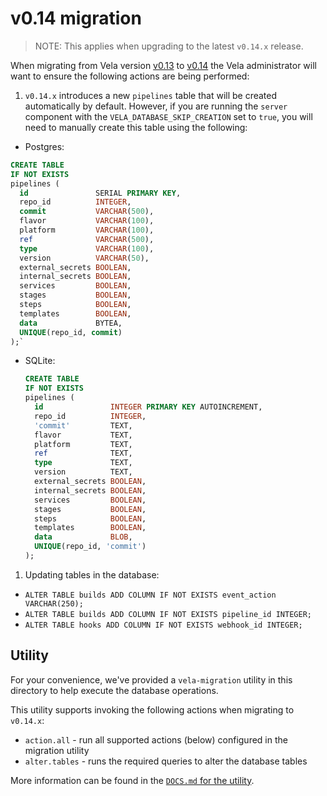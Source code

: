 # v0.14 migration

> NOTE: This applies when upgrading to the latest `v0.14.x` release.

When migrating from Vela version [v0.13](../../releases/v0.13.md) to [v0.14](../../releases/v0.14.md) the Vela
administrator will want to ensure the following actions are being performed:

1. `v0.14.x` introduces a new `pipelines` table that will be created automatically by default. However, if you are running the `server` component with the `VELA_DATABASE_SKIP_CREATION` set to `true`, you will need to manually create this table using the following:
  * Postgres: 
  ```sql
  CREATE TABLE
  IF NOT EXISTS
  pipelines (
    id               SERIAL PRIMARY KEY,
    repo_id          INTEGER,
    commit           VARCHAR(500),
    flavor           VARCHAR(100),
    platform         VARCHAR(100),
    ref              VARCHAR(500),
    type             VARCHAR(100),
    version          VARCHAR(50),
    external_secrets BOOLEAN,
    internal_secrets BOOLEAN,
    services         BOOLEAN,
    stages           BOOLEAN,
    steps            BOOLEAN,
    templates        BOOLEAN,
    data             BYTEA,
    UNIQUE(repo_id, commit)
  );`
  ```
  * SQLite:
    ```sql
    CREATE TABLE
    IF NOT EXISTS
    pipelines (
      id               INTEGER PRIMARY KEY AUTOINCREMENT,
      repo_id          INTEGER,
      'commit'         TEXT,
      flavor           TEXT,
      platform         TEXT,
      ref              TEXT,
      type             TEXT,
      version          TEXT,
      external_secrets BOOLEAN,
      internal_secrets BOOLEAN,
      services         BOOLEAN,
      stages           BOOLEAN,
      steps            BOOLEAN,
      templates        BOOLEAN,
      data             BLOB,
      UNIQUE(repo_id, 'commit')
    );
    ```
1. Updating tables in the database:
  * `ALTER TABLE builds ADD COLUMN IF NOT EXISTS event_action VARCHAR(250);`
  * `ALTER TABLE builds ADD COLUMN IF NOT EXISTS pipeline_id INTEGER;` 
  * `ALTER TABLE hooks ADD COLUMN IF NOT EXISTS webhook_id INTEGER;`

## Utility

For your convenience, we've provided a `vela-migration` utility in this directory to help execute the database
operations.

This utility supports invoking the following actions when migrating to `v0.14.x`:

* `action.all` - run all supported actions (below) configured in the migration utility
* `alter.tables` - runs the required queries to alter the database tables

More information can be found in the [`DOCS.md` for the utility](DOCS.md).
